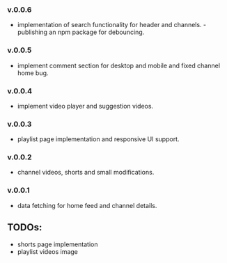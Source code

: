 ### v.0.0.6

- implementation of search functionality for header and channels.
  -publishing an npm package for debouncing.

### v.0.0.5

- implement comment section for desktop and mobile and fixed channel home bug.

### v.0.0.4

- implement video player and suggestion videos.

### v.0.0.3

- playlist page implementation and responsive UI support.

### v.0.0.2

- channel videos, shorts and small modifications.

### v.0.0.1

- data fetching for home feed and channel details.

## TODOs:

- shorts page implementation
- playlist videos image
